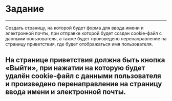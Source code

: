 # Задание

----------------------------------------------------------------
Создать страницу, на которой будет форма для ввода имени и электронной почты,
при отправке которой будет создан cookie-файл с данными пользователя,
а также будет произведено перенаправление на страницу приветствия,
где будет отображаться имя пользователя.

На странице приветствия должна быть кнопка «Выйти»,
при нажатии на которую будет удалён cookie-файл с данными пользователя и произведено
перенаправление на страницу ввода имени и электронной почты.
----------------------------------------------------------------
